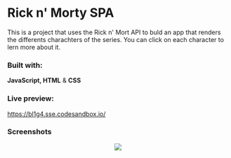 # Rick n' Morty SPA 

This is a project that uses the Rick n' Mort API to buld an app that renders the differents charachters of the series.
You can click on each character to lern more about it.

### Built with:
**JavaScript, HTML** & **CSS**

### Live preview:

https://bl1g4.sse.codesandbox.io/

### Screenshots

<p align="center">
<img align="center" style="margin: 0 auto;" src="https://i.imgur.com/Icg06Oe.gif">
</p>
